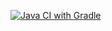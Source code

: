 [![Java CI with Gradle](https://github.com/RezedaT/BDDPageObjects/actions/workflows/gradle.yml/badge.svg)](https://github.com/RezedaT/BDDPageObjects/actions/workflows/gradle.yml)
